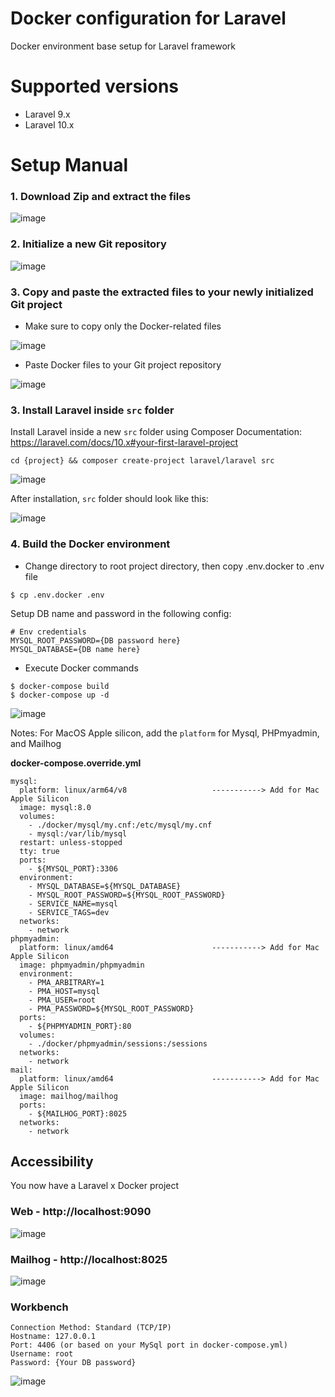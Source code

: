# Docker configuration for Laravel
Docker environment base setup for Laravel framework

# Supported versions
- Laravel 9.x
- Laravel 10.x

# Setup Manual
### 1. Download Zip and extract the files

![image](https://github.com/lorimay21/docker-base-setup/assets/28289048/6b7caac7-6f20-40f7-8eb5-dac9d8d0d262)

### 2. Initialize a new Git repository

![image](https://github.com/lorimay21/docker-base-setup/assets/28289048/a36c6514-673a-48f8-87c8-2fd21d83948d)

### 3. Copy and paste the extracted files to your newly initialized Git project
- Make sure to copy only the Docker-related files

![image](https://github.com/lorimay21/docker-base-setup/assets/28289048/09a6ffe9-3b60-45aa-a200-e7bfd0b25906)

- Paste Docker files to your Git project repository

![image](https://github.com/lorimay21/docker-base-setup/assets/28289048/4cd8bfd8-de31-45ec-9968-786ce1264c9a)

### 3. Install Laravel inside `src` folder

Install Laravel inside a new `src` folder using Composer
Documentation: https://laravel.com/docs/10.x#your-first-laravel-project

```
cd {project} && composer create-project laravel/laravel src
```

![image](https://github.com/lorimay21/docker-base-setup/assets/28289048/78898bd6-be7e-4586-aea6-94c8ac7daeb0)

After installation, `src` folder should look like this:

![image](https://github.com/lorimay21/docker-base-setup/assets/28289048/fa3e609c-cd14-4a85-816c-f9a4b770ed36)

### 4. Build the Docker environment

- Change directory to root project directory, then copy .env.docker to .env file

```
$ cp .env.docker .env
```

Setup DB name and password in the following config:

```
# Env credentials
MYSQL_ROOT_PASSWORD={DB password here}
MYSQL_DATABASE={DB name here}
```

- Execute Docker commands

```
$ docker-compose build
$ docker-compose up -d
```

![image](https://github.com/lorimay21/docker-base-setup/assets/28289048/aa236145-5474-403b-9784-e38a5b8f9c52)

Notes: For MacOS Apple silicon, add the `platform` for Mysql, PHPmyadmin, and Mailhog

**docker-compose.override.yml**
```
mysql:
  platform: linux/arm64/v8                   -----------> Add for Mac Apple Silicon
  image: mysql:8.0
  volumes:
    - ./docker/mysql/my.cnf:/etc/mysql/my.cnf
    - mysql:/var/lib/mysql
  restart: unless-stopped
  tty: true
  ports:
    - ${MYSQL_PORT}:3306
  environment:
    - MYSQL_DATABASE=${MYSQL_DATABASE}
    - MYSQL_ROOT_PASSWORD=${MYSQL_ROOT_PASSWORD}
    - SERVICE_NAME=mysql
    - SERVICE_TAGS=dev
  networks:
    - network
phpmyadmin:
  platform: linux/amd64                      -----------> Add for Mac Apple Silicon
  image: phpmyadmin/phpmyadmin
  environment:
    - PMA_ARBITRARY=1
    - PMA_HOST=mysql
    - PMA_USER=root
    - PMA_PASSWORD=${MYSQL_ROOT_PASSWORD}
  ports:
    - ${PHPMYADMIN_PORT}:80
  volumes:
    - ./docker/phpmyadmin/sessions:/sessions
  networks:
    - network
mail:
  platform: linux/amd64                      -----------> Add for Mac Apple Silicon
  image: mailhog/mailhog
  ports:
    - ${MAILHOG_PORT}:8025
  networks:
    - network
```

## Accessibility

You now have a Laravel x Docker project

### Web - http://localhost:9090
![image](https://github.com/lorimay21/docker-base-setup/assets/28289048/d925c56a-3c2a-471d-87ba-f037b6b906e5)

### Mailhog - http://localhost:8025
![image](https://github.com/lorimay21/docker-base-setup/assets/28289048/14623173-97e5-4548-b49e-aa54528a91b2)

### Workbench
```
Connection Method: Standard (TCP/IP)
Hostname: 127.0.0.1
Port: 4406 (or based on your MySql port in docker-compose.yml)
Username: root
Password: {Your DB password}
```

![image](https://github.com/lorimay21/docker-base-setup/assets/28289048/7236a31c-8db4-4bc7-a1c1-3b50e432f503)

